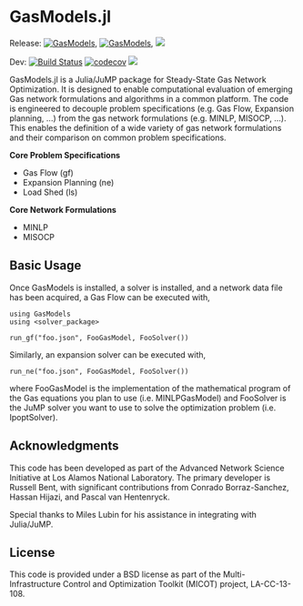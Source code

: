# GasModels.jl 


Release: [![GasModels](http://pkg.julialang.org/badges/GasModels_0.5.svg)](http://pkg.julialang.org/?pkg=GasModels), [![GasModels](http://pkg.julialang.org/badges/GasModels_0.6.svg)](http://pkg.julialang.org/?pkg=GasModels), 
[![](https://img.shields.io/badge/docs-stable-blue.svg)](https://lanl-ansi.github.io/GasModels.jl/stable)

Dev:
[![Build Status](https://travis-ci.org/lanl-ansi/GasModels.jl.svg?branch=master)](https://travis-ci.org/lanl-ansi/GasModels.jl)
[![codecov](https://codecov.io/gh/lanl-ansi/GasModels.jl/branch/master/graph/badge.svg)](https://codecov.io/gh/lanl-ansi/GasModels.jl)
[![](https://img.shields.io/badge/docs-latest-blue.svg)](https://lanl-ansi.github.io/GasModels.jl/latest)

GasModels.jl is a Julia/JuMP package for Steady-State Gas Network Optimization.
It is designed to enable computational evaluation of emerging Gas network formulations and algorithms in a common platform.
The code is engineered to decouple problem specifications (e.g. Gas Flow, Expansion planning, ...) from the gas network formulations (e.g. MINLP, MISOCP, ...).
This enables the definition of a wide variety of gas network formulations and their comparison on common problem specifications.

**Core Problem Specifications**
* Gas Flow (gf)
* Expansion Planning (ne)
* Load Shed (ls)

**Core Network Formulations**
* MINLP 
* MISOCP

## Basic Usage


Once GasModels is installed, a solver is installed, and a network data file  has been acquired, a Gas Flow can be executed with,
```
using GasModels
using <solver_package>

run_gf("foo.json", FooGasModel, FooSolver())
```

Similarly, an expansion solver can be executed with,
```
run_ne("foo.json", FooGasModel, FooSolver())
```

where FooGasModel is the implementation of the mathematical program of the Gas equations you plan to use (i.e. MINLPGasModel) and FooSolver is the JuMP solver you want to use to solve the optimization problem (i.e. IpoptSolver).


## Acknowledgments

This code has been developed as part of the Advanced Network Science Initiative at Los Alamos National Laboratory.
The primary developer is Russell Bent, with significant contributions from Conrado Borraz-Sanchez, Hassan Hijazi, and Pascal van Hentenryck.

Special thanks to Miles Lubin for his assistance in integrating with Julia/JuMP.


## License

This code is provided under a BSD license as part of the Multi-Infrastructure Control and Optimization Toolkit (MICOT) project, LA-CC-13-108.
